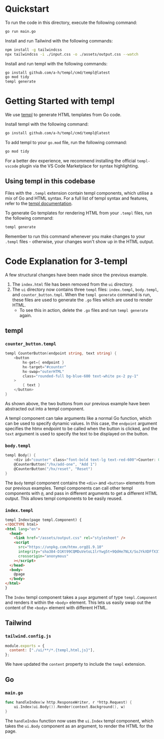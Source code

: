 # Quickstart

To run the code in this directory, execute the following command:

```bash
go run main.go
```

Install and run Tailwind with the following commands:

```bash
npm install -g tailwindcss
npx tailwindcss -i ./input.css -o ./assets/output.css --watch
```

Install and run templ with the following commands:

```bash
go install github.com/a-h/templ/cmd/templ@latest
go mod tidy
templ generate
```

# Getting Started with templ

We use [templ](https://templ.guide/) to generate HTML templates from Go code.

Install templ with the following command:

```bash
go install github.com/a-h/templ/cmd/templ@latest
```

To add templ to your `go.mod` file, run the following command:

```bash
go mod tidy
```

For a better dev experience, we recommend installing the official `templ-vscode` plugin via the VS Code Marketplace for syntax highlighting.

## Using templ in this codebase

Files with the `.templ` extension contain templ components, which utilise a mix of Go and HTML syntax. For a full list of templ syntax and features, refer to the [templ documentation](https://templ.guide/syntax-and-usage/basic-syntax/).

To generate Go templates for rendering HTML from your `.templ` files, run the following command:

```bash
templ generate
```

Remember to run this command whenever you make changes to your `.templ` files - otherwise, your changes won't show up in the HTML output.

# Code Explanation for 3-templ

A few structural changes have been made since the previous example.

1. The `index.html` file has been removed from the `ui` directory.
2. The `ui` directory now contains three `templ` files: `index.templ`, `body.templ`, and `counter_button.tmpl`. When the `templ generate` command is run, these files are used to generate the `.go` files which are used to render HTML.
   - To see this in action, delete the `.go` files and run `templ generate` again.

## templ

### `counter_button.templ`

```go
templ CounterButton(endpoint string, text string) {
	<button
		hx-get={ endpoint }
		hx-target="#counter"
		hx-swap="outerHTML"
		class="rounded-full bg-blue-600 text-white px-2 py-1"
	>
		{ text }
	</button>
}
```

As shown above, the two buttons from our previous example have been abstracted out into a templ component.

A templ component can take arguments like a normal Go function, which can be used to specify dynamic values. In this case, the `endpoint` argument specifies the htmx endpoint to be called when the button is clicked, and the `text` argument is used to specify the text to be displayed on the button.

### `body.templ`

```go
templ Body() {
	<div id="counter" class="font-bold text-lg text-red-600">Counter: 0</div>
	@CounterButton("/hx/add-one", "Add 1")
	@CounterButton("/hx/reset", "Reset")
}
```

The `Body` templ component contains the `<div>` and `<button>` elements from our previous examples. Templ components can call other templ components with `@`, and pass in different arguments to get a different HTML output. This allows templ components to be easily reused.

### `index.templ`

```html
templ Index(page templ.Component) {
<!DOCTYPE html>
<html lang="en">
  <head>
    <link href="/assets/output.css" rel="stylesheet" />
    <script
      src="https://unpkg.com/htmx.org@1.9.10"
      integrity="sha384-D1Kt99CQMDuVetoL1lrYwg5t+9QdHe7NLX/SoJYkXDFfX37iInKRy5xLSi8nO7UC"
      crossorigin="anonymous"
    ></script>
  </head>
  <body>
    @page
  </body>
</html>
}
```

The `Index` templ component takes a `page` argument of type `templ.Component` and renders it within the `<body>` element. This lets us easily swap out the content of the `<body>` element with different HTML.

## Tailwind

### `tailwind.config.js`

```js
module.exports = {
  content: ["./ui/**/*.{templ,html,js}"],
};
```

We have updated the `content` property to include the `templ` extension.

## Go

### `main.go`

```go
func handleIndex(w http.ResponseWriter, r *http.Request) {
	ui.Index(ui.Body()).Render(context.Background(), w)
}
```

The `handleIndex` function now uses the `ui.Index` templ component, which takes the `ui.Body` component as an argument, to render the HTML for the page.

